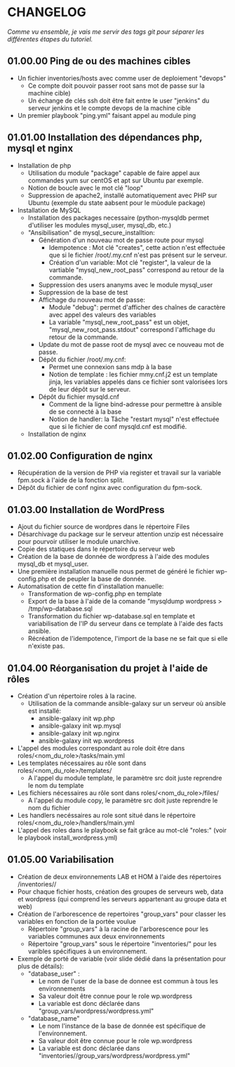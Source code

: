 #  CHANGELOG

_Comme vu ensemble, je vais me servir des tags git pour séparer les différentes étapes du tutoriel._

## 01.00.00 Ping de ou des machines cibles
* Un fichier inventories/hosts avec comme user de deploiement "devops"
  * Ce compte doit pouvoir passer root sans mot de passe sur la machine cible)
  * Un échange de clés ssh doit être fait entre le user "jenkins" du serveur jenkins et le compte devops de la machine cible
* Un premier playbook "ping.yml" faisant appel au module ping

## 01.01.00  Installation des dépendances php, mysql et nginx
* Installation de php
  * Utilisation du module "package" capable de faire appel aux commandes yum sur centOS et apt sur Ubuntu par exemple.
  * Notion de boucle avec le mot clé "loop"
  * Suppression de apache2, installé automatiquement avec PHP sur Ubuntu (exemple du state aabsent pour le mùodule package)
* Installation de MySQL
  * Installation des packages necessaire (python-mysqldb permet d'utiliser les modules mysql_user, mysql_db, etc.)
  * "Ansibilisation" de mysql_secure_installtion:
    * Génération d'un nouveau mot de passe route pour mysql
      * Idempotence : Mot clé "creates", cette action n'est effectuée que si le fichier /root/.my.cnf n'est pas présent sur le serveur.
      * Création d'un variable: Mot clé "register", la valeur de la vartiable "mysql_new_root_pass" correspond au retour de la commande.
    * Suppression des users ananyms avec le module mysql_user
    * Suppression de la base de test
    * Affichage du nouveau mot de passe:
      * Module "debug": permet d'afficher des chaînes de caractère avec appel des valeurs des variables
      * La variable "mysql_new_root_pass" est un objet, "mysql_new_root_pass.stdout" correspond l'affichage du retour de la commande.
    * Update du mot de passe root de mysql avec ce nouveau mot de passe.
    * Dépôt du fichier /root/.my.cnf:
      * Permet une connexion sans mdp à la base
      * Notion de template : les fichier mmy.cnf.j2 est un template jinja, les variables appelés dans ce fichier sont valorisées lors de leur dépôt sur le serveur.
    * Dépôt du fichier mysqld.cnf
      * Comment de la ligne bind-adresse pour permettre à ansible de se connecté à la base
      * Notion de handler: la Tâche "restart mysql" n'est effectuée que si le fichier de conf mysqld.cnf est modifié.
  * Installation de nginx

## 01.02.00  Configuration de nginx
* Récupération de la version de PHP via register et travail sur la variable fpm.sock à l'aide de la fonction split.
* Dépôt du fichier de conf nginx avec configuration du fpm-sock.

## 01.03.00  Installation de WordPress
* Ajout du fichier source de wordpres dans le répertoire Files
* Désarchivage du package sur le serveur attention unzip est nécessaire pour pourvoir utiliser le module unarchive.
* Copie des statiques dans le répertoire du serveur web
* Création de la base de donnée de wordpress à l'aide des modules mysql_db et mysql_user.
* Une première installation manuelle nous permet de généré le fichier wp-config.php et de peupler la base de donnée.
* Automatisation de cette fin d'installation manuelle:
  * Transformation de wp-config.php en template
  * Export de la base à l'aide de la comande "mysqldump wordpress > /tmp/wp-database.sql
  * Transformation du fichier wp-database.sql en template et variabilisation de l'IP du serveur dans ce template à l'aide des facts ansible.
  * Récréation de l'idempotence, l'import de la base ne se fait que si elle n'existe pas.

## 01.04.00  Réorganisation du projet à l'aide de rôles
* Création d'un répertoire roles à la racine.
  * Utilisation de la commande ansible-galaxy sur un serveur où ansible est installé:
    * ansible-galaxy init wp.php
    * ansible-galaxy init wp.mysql
    * ansible-galaxy init wp.nginx
    * ansible-galaxy init wp.wordpress
* L'appel des modules correspondant au role doit être dans roles/<nom_du_role>/tasks/main.yml
* Les templates nécessaires au rôle sont dans roles/<nom_du_role>/templates/
  * A l'appel du module template, le paramètre src doit juste reprendre le nom du template
* Les fichiers nécessaires au rôle sont dans roles/<nom_du_role>/files/
  * A l'appel du module copy, le paramètre src doit juste reprendre le nom du fichier
* Les handlers necéssaires au role sont situé dans le répertoire roles/<nom_du_role>/handlers/main.yml
* L'appel des roles dans le playbook se fait grâce au mot-clé "roles:" (voir le playbook install_wordpress.yml)

## 01.05.00  Variabilisation
* Création de deux environnements LAB et HOM à l'aide des répertoires /inventories/<ENV>/
* Pour chaque fichier hosts, création des groupes de serveurs web, data et wordpress (qui comprend les serveurs appartenant au groupe data et web)
* Création de l'arborescence de repertoires "group_vars" pour classer les variables en fonction de la portée voulue
  * Répertoire "group_vars" à la racine de l'arborescence pour les variables communes aux deux environnements
  * Répertoire "group_vars" sous le répertoire "inventories/<ENV>" pour les varibles spécifiques à un environnement.
* Exemple de porté de variable (voir slide dédié dans la présentation pour plus de détails):
  * "database_user" :
    * Le nom de l'user de la base de donnee est commun à tous les environnements
    * Sa valeur doit être connue pour le role wp.wordpress
    * La variable est donc déclarée dans "group_vars/wordpress/wordpress.yml"
  * "database_name"
    * Le nom l'instance de la base de donnée est spécifique de l'environnement.
    * Sa valeur doit être connue pour le role wp.wordpress
    * La variable est donc déclarée dans "inventories/<ENV>/group_vars/wordpress/wordpress.yml"
